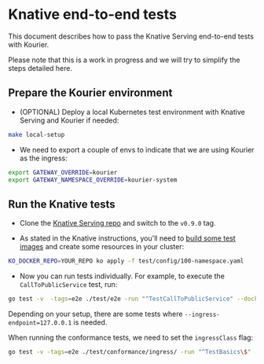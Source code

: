 # Knative end-to-end tests

This document describes how to pass the Knative Serving end-to-end tests with
Kourier.

Please note that this is a work in progress and we will try to simplify the
steps detailed here.

## Prepare the Kourier environment

- (OPTIONAL) Deploy a local Kubernetes test environment with Knative Serving and
  Kourier if needed:

```bash
make local-setup
```

- We need to export a couple of envs to indicate that we are using Kourier as
  the ingress:

```bash
export GATEWAY_OVERRIDE=kourier
export GATEWAY_NAMESPACE_OVERRIDE=kourier-system
```

## Run the Knative tests

- Clone the [Knative Serving repo](https://github.com/knative/serving) and
  switch to the `v0.9.0` tag.

- As stated in the Knative instructions, you'll need to
  [build some test images](https://github.com/knative/serving/blob/master/test/README.md#test-images)
  and create some resources in your cluster:

```bash
KO_DOCKER_REPO=YOUR_REPO ko apply -f test/config/100-namespace.yaml
```

- Now you can run tests individually. For example, to execute the
  `CallToPublicService` test, run:

```bash
go test -v  -tags=e2e ./test/e2e -run "^TestCallToPublicService" --dockerrepo "YOUR_REPO" --kubeconfig="$HOME/.kube/config"
```

Depending on your setup, there are some tests where
`--ingress-endpoint=127.0.0.1` is needed.

When running the conformance tests, we need to set the `ingressClass` flag:

```bash
go test -v -tags=e2e ./test/conformance/ingress/ -run "^TestBasics\$" --dockerrepo "YOUR_REPO" --kubeconfig="$HOME/.kube/config" --ingressClass="kourier.ingress.networking.knative.dev"
```
